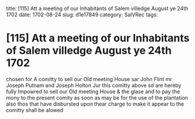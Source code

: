 title: [115] Att a meeting of our Inhabitants of Salem villedge August ye 24th 1702
date: 1702-08-24
slug: d1e17849
category: SalVRec
tags: 


<div markdown class="doc" id="d1e17849">


# [115] Att a meeting of our Inhabitants of Salem villedge August ye 24th 1702

chosen for A comitty to sell our Old meeting House sar John Flint mr Joseph Putnam and Joseph Holton Jur this comitty above sd are hereby fully Impowred to sell our Old meeting House & the glase and to pay the mony to the present comity as soon as may be for the use of the plantation also thos that have disbursted upon thear charge to make it appear to the comitty shall be alowed
</div>
